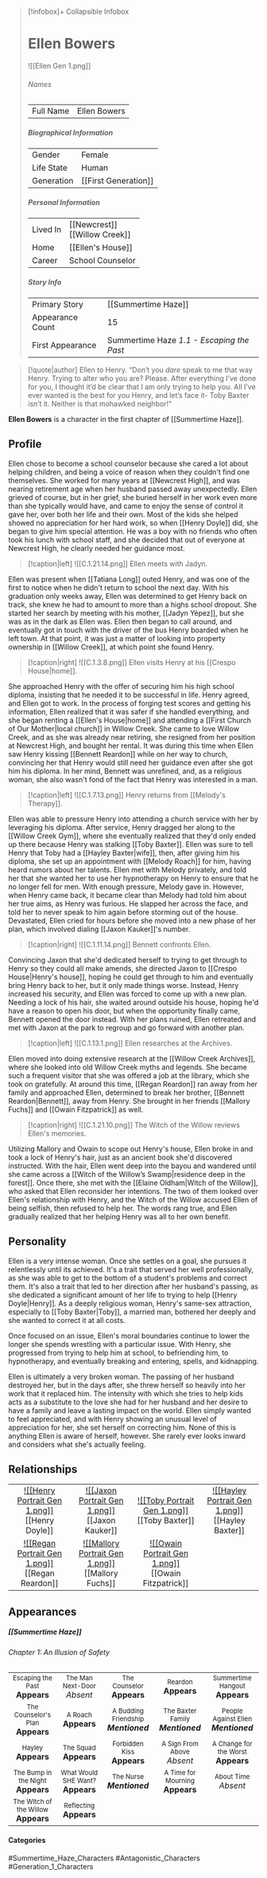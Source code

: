 > [!infobox]+ Collapsible Infobox
> # Ellen Bowers
> ![[Ellen Gen 1.png]] 
> ###### Names 
> |  |  | 
> | ---- | ---- | 
> | Full Name | Ellen Bowers | 
>
> ##### Biographical Information
> |  |  | 
> | ---- | ---- | 
> | Gender | Female | 
> | Life State | Human |
> | Generation | [[First Generation]] |
> 
> ##### Personal Information
> |  |  | 
> | ---- | ---- | 
> | Lived In |[[Newcrest]]<br>[[Willow Creek]]| 
> | Home |[[Ellen's House]]| 
> | Career | School Counselor | 
> 
> ##### Story Info
> |  |  | 
> | ---- | ---- | 
> | Primary Story | [[Summertime Haze]] | 
> | Appearance Count | 15 | 
> | First Appearance | Summertime Haze *1.1 - Escaping the Past*

> [!quote|author] Ellen to Henry.
> “Don’t you *dare* speak to me that way Henry. Trying to alter who you are? Please. After everything I’ve done for you, I thought it’d be clear that I am only trying to help you. All I’ve ever wanted is the best for you Henry, and let’s face it- Toby Baxter isn’t it. Neither is that mohawked neighbor!"

**Ellen Bowers** is a character in the first chapter of [[Summertime Haze]].

## Profile
Ellen chose to become a school counselor because she cared a lot about helping children, and being a voice of reason when they couldn't find one themselves. She worked for many years at [[Newcrest High]], and was nearing retirement age when her husband passed away unexpectedly. Ellen grieved of course, but in her grief, she buried herself in her work even more than she typically would have, and came to enjoy the sense of control it gave her, over both her life and their own. Most of the kids she helped showed no appreciation for her hard work, so when [[Henry Doyle]] did, she began to give him special attention. He was a boy with no friends who often took his lunch with school staff, and she decided that out of everyone at Newcrest High, he clearly needed her guidance most.

> [!caption|left]
> ![[C.1.21.14.png]] 
> Ellen meets with Jadyn.

Ellen was present when [[Tatiana Long]] outed Henry, and was one of the first to notice when he didn't return to school the next day. With his graduation only weeks away, Ellen was determined to get Henry back on track, she knew he had to amount to more than a highs school dropout. She started her search by meeting with his mother, [[Jadyn Yépez]],  but she was as in the dark as Ellen was. Ellen then began to call around, and eventually got in touch with the driver of the bus Henry boarded when he left town. At that point, it was just a matter of looking into property ownership in [[Willow Creek]], at which point she found Henry.

> [!caption|right]
> ![[C.1.3.8.png]] 
> Ellen visits Henry at his [[Crespo House|home]].

She approached Henry with the offer of securing him his high school diploma, insisting that he needed it to be successful in life. Henry agreed, and Ellen got to work. In the process of forging test scores and getting his information, Ellen realized that it was safer if she handled everything, and she began renting a [[Ellen's House|home]] and attending a [[First Church of Our Mother|local church]] in Willow Creek. She came to love Willow Creek, and as she was already near retiring, she resigned from her position at Newcrest High, and bought her rental. It was during this time when Ellen saw Henry kissing [[Bennett Reardon]] while on her way to church, convincing her that Henry would still need her guidance even after she got him his diploma. In her mind, Bennett was unrefined, and, as a religious woman, she also wasn't fond of the fact that Henry was interested in a man.

> [!caption|left]
> ![[C.1.7.13.png]] 
> Henry returns from [[Melody's Therapy]].

Ellen was able to pressure Henry into attending a church service with her by leveraging his diploma. After service, Henry dragged her along to the [[Willow Creek Gym]], where she eventually realized that they'd only ended up there because Henry was stalking [[Toby Baxter]]. Ellen was sure to tell Henry that Toby had a [[Hayley Baxter|wife]], then, after giving him his diploma, she set up an appointment with [[Melody Roach]] for him, having heard rumors about her talents. Ellen met with Melody privately, and told her that she wanted her to use her hypnotherapy on Henry to ensure that he no longer fell for men. With enough pressure, Melody gave in. However, when Henry came back, it became clear than Melody had told him about her true aims, as Henry was furious. He slapped her across the face, and told her to never speak to him again before storming out of the house. Devastated, Ellen cried for hours before she moved into a new phase of her plan, which involved dialing [[Jaxon Kauker]]'s number.

> [!caption|right]
> ![[C.1.11.14.png]] 
> Bennett confronts Ellen.

Convincing Jaxon that she'd dedicated herself to trying to get through to Henry so they could all make amends, she directed Jaxon to [[Crespo House|Henry's house]], hoping he could get through to him and eventually bring Henry back to her, but it only made things worse. Instead, Henry increased his security, and Ellen was forced to come up with a new plan. Needing a lock of his hair, she waited around outside his house, hoping he'd have a reason to open his door, but when the opportunity finally came, Bennett opened the door instead. With her plans ruined, Ellen retreated and met with Jaxon at the park to regroup and go forward with another plan.

> [!caption|left]
> ![[C.1.13.1.png]] 
> Ellen researches at the Archives.

Ellen moved into doing extensive research at the [[Willow Creek Archives]], where she looked into old Willow Creek myths and legends. She became such a frequent visitor that she was offered a job at the library, which she took on gratefully. At around this time, [[Regan Reardon]] ran away from her family and approached Ellen, determined to break her brother, [[Bennett Reardon|Bennett]], away from Henry. She brought in her friends [[Mallory Fuchs]] and [[Owain Fitzpatrick]] as well.

> [!caption|right]
> ![[C.1.21.10.png]] 
> The Witch of the Willow reviews Ellen's memories.

Utilizing Mallory and Owain to scope out Henry's house, Ellen broke in and took a lock of Henry's hair, just as an ancient book she'd discovered instructed. With the hair, Ellen went deep into the bayou and wandered until she came across a [[Witch of the Willow’s Swamp|residence deep in the forest]]. Once there, she met with the [[Elaine Oldham|Witch of the Willow]], who asked that Ellen reconsider her intentions. The two of them looked over Ellen's relationship with Henry, and the Witch of the Willow accused Ellen of being selfish, then refused to help her. The words rang true, and Ellen gradually realized that her helping Henry was all to her own benefit.

## Personality
Ellen is a very intense woman. Once she settles on a goal, she pursues it relentlessly until its achieved. It's a trait that served her well professionally, as she was able to get to the bottom of a student's problems and correct them. It's also a trait that led to her direction after her husband's passing, as she dedicated a significant amount of her life to trying to help [[Henry Doyle|Henry]]. As a deeply religious woman, Henry's same-sex attraction, especially to [[Toby Baxter|Toby]], a married man, bothered her deeply and she wanted to correct it at all costs.

Once focused on an issue, Ellen's moral boundaries continue to lower the longer she spends wrestling with a particular issue. With Henry, she progressed from trying to help him at school, to befriending him, to hypnotherapy, and eventually breaking and entering, spells, and kidnapping.

Ellen is ultimately a very broken woman. The passing of her husband destroyed her, but in the days after, she threw herself so heavily into her work that it replaced him. The intensity with which she tries to help kids acts as a substitute to the love she had for her husband and her desire to have a family and leave a lasting impact on the world. Ellen simply wanted to feel appreciated, and with Henry showing an unusual level of appreciation for her, she set herself on correcting him. None of this is anything Ellen is aware of herself, however. She rarely ever looks inward and considers what she's actually feeling.

## Relationships
| | | | | 
| ------------------------------------------------------------- | -------------------------------------------- | ------------------------------------------ | --------------------------------------------- |
| <center>[![[Henry Portrait Gen 1.png]]](<Henry Doyle>)<br>[[Henry Doyle]]| <center>[![[Jaxon Portrait Gen 1.png]]](<Jaxon Kauker>)<br>[[Jaxon Kauker]]| <center>[![[Toby Portrait Gen 1.png]]](<Toby Baxter>)<br>[[Toby Baxter]]|<center>[![[Hayley Portrait Gen 1.png]]](<Hayley Baxter>)<br>[[Hayley Baxter]]|
| <center>[![[Regan Portrait Gen 1.png]]](<Regan Reardon>)<br>[[Regan Reardon]]| <center>[![[Mallory Portrait Gen 1.png]]](<Mallory Fuchs>)<br>[[Mallory Fuchs]]| <center>[![[Owain Portrait Gen 1.png]]](<Owain Fitzpatrick>)<br>[[Owain Fitzpatrick]]|

## Appearances
##### [[Summertime Haze]]
###### Chapter 1: An Illusion of Safety

|                                                                          |                                                                       |                                                                           |                                                                        |                                                                           |
| ------------------------------------------------------------------------ | --------------------------------------------------------------------- | ------------------------------------------------------------------------- | ---------------------------------------------------------------------- | ------------------------------------------------------------------------- |
| <center><font size=2>Escaping the Past<br><font size=3>**Appears**       | <center><font size=2>The Man Next-Door<br><font size=3>*Absent*       | <center><font size=2>The Counselor<br><font size=3>**Appears**            | <center><font size=2>Reardon<br><font size=3>**Appears**               | <center><font size=2>Summertime Hangout<br><font size=3>**Appears**       |
| <center><font size=2>The Counselor's Plan<br><font size=3>**Appears**    | <center><font size=2>A Roach<br><font size=3>**Appears**              | <center><font size=2>A Budding Friendship<br><font size=3>***Mentioned*** | <center><font size=2>The Baxter Family<br><font size=3>***Mentioned*** | <center><font size=2>People Against Ellen<br><font size=3>***Mentioned*** |
| <center><font size=2>Hayley<br><font size=3>**Appears**                  | <center><font size=2>The Squad<br><font size=3>**Appears**            | <center><font size=2>Forbidden Kiss<br><font size=3>**Appears**           | <center><font size=2>A Sign From Above<br><font size=3>*Absent*        | <center><font size=2>A Change for the Worst<br><font size=3>**Appears**   |
| <center><font size=2>The Bump in the Night<br><font size=3>**Appears**   | <center><font size=2>What Would SHE Want?<br><font size=3>**Appears** | <center><font size=2>The Nurse<br><font size=3>***Mentioned***            | <center><font size=2>A Time for Mourning<br><font size=3>**Appears**   | <center><font size=2>About Time<br><font size=3>*Absent*                  |
| <center><font size=2>The Witch of the Willow<br><font size=3>**Appears** | <center><font size=2>Reflecting<br><font size=3>**Appears**           |                                                                           |                                                                        |                                                                           |
#### Categories
#Summertime_Haze_Characters #Antagonistic_Characters #Generation_1_Characters